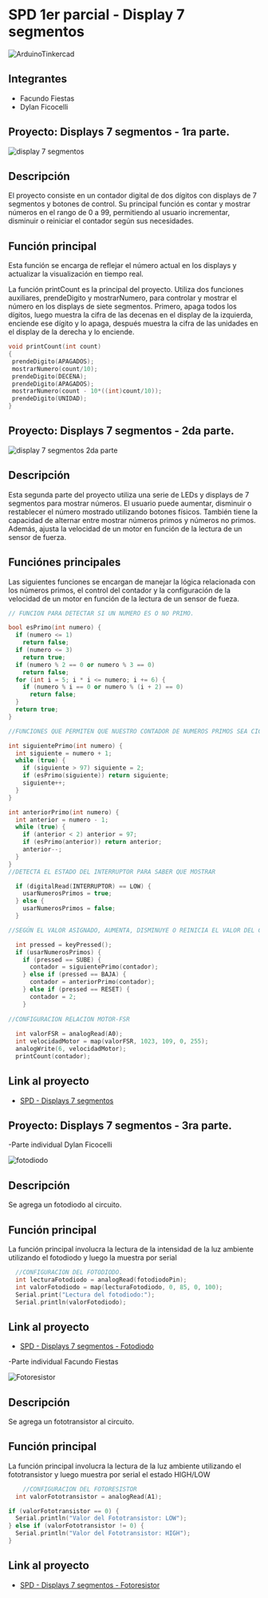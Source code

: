 # SPD 1er parcial - Display 7 segmentos
![ArduinoTinkercad](https://github.com/DylanFicocelli/SPD-1er-pacial/assets/138259829/5ee8614f-a3b0-4a44-b9e7-6fc14d10f65c)


## Integrantes 
- Facundo Fiestas
- Dylan Ficocelli 


## Proyecto: Displays 7 segmentos - 1ra parte.
![display 7 segmentos](https://github.com/DylanFicocelli/SPD-1er-pacial/assets/138259829/a55ce53e-87b6-4aed-9d8c-a976a0f4632e)



## Descripción
El proyecto consiste en un contador digital de dos dígitos con displays de 7 segmentos y botones de control. Su principal función es contar y mostrar números en el rango de 0 a 99, permitiendo al usuario incrementar, disminuir o reiniciar el contador según sus necesidades. 

## Función principal
Esta función se encarga de reflejar el número actual en los displays y actualizar la visualización en tiempo real.

La función  printCount es la principal del proyecto. Utiliza dos funciones auxiliares, prendeDigito y mostrarNumero, para controlar y mostrar el número en los displays de siete segmentos. Primero, apaga todos los dígitos, luego muestra la cifra de las decenas en el display de la izquierda, enciende ese dígito y lo apaga, después muestra la cifra de las unidades en el display de la derecha y lo enciende.

~~~ C++ (lenguaje en el que esta escrito)
void printCount(int count)
{
 prendeDigito(APAGADOS);
 mostrarNumero(count/10);
 prendeDigito(DECENA); 
 prendeDigito(APAGADOS);
 mostrarNumero(count - 10*((int)count/10));
 prendeDigito(UNIDAD);
}
~~~

## Proyecto: Displays 7 segmentos - 2da parte.

![display 7 segmentos 2da parte](https://github.com/DylanFicocelli/SPD-1er-pacial/assets/138259829/e2c4de82-843f-48dd-88d0-ade3ee121ec4)

## Descripción
Esta segunda parte del proyecto utiliza una serie de LEDs y displays de 7 segmentos para mostrar números. El usuario puede aumentar, disminuir o restablecer el número mostrado utilizando botones físicos. También tiene la capacidad de alternar entre mostrar números primos y números no primos. Además, ajusta la velocidad de un motor en función de la lectura de un sensor de fuerza.

## Funciónes principales

Las siguientes funciones se encargan de manejar la lógica relacionada con los números primos, el control del contador y la configuración de la velocidad de un motor en función de la lectura de un sensor de fueza. 
~~~ C++ (lenguaje en el que esta escrito)
// FUNCION PARA DETECTAR SI UN NUMERO ES O NO PRIMO.

bool esPrimo(int numero) {
  if (numero <= 1)
    return false;
  if (numero <= 3)
    return true;
  if (numero % 2 == 0 or numero % 3 == 0)
    return false;
  for (int i = 5; i * i <= numero; i += 6) {
    if (numero % i == 0 or numero % (i + 2) == 0)
      return false;
  }
  return true;
}

//FUNCIONES QUE PERMITEN QUE NUESTRO CONTADOR DE NUMEROS PRIMOS SEA CICLICO.

int siguientePrimo(int numero) {
  int siguiente = numero + 1;
  while (true) {
    if (siguiente > 97) siguiente = 2;  
    if (esPrimo(siguiente)) return siguiente;
    siguiente++;
  }
}

int anteriorPrimo(int numero) {
  int anterior = numero - 1;
  while (true) {
    if (anterior < 2) anterior = 97;
    if (esPrimo(anterior)) return anterior;
    anterior--;
  }
}
//DETECTA EL ESTADO DEL INTERRUPTOR PARA SABER QUE MOSTRAR

  if (digitalRead(INTERRUPTOR) == LOW) {
    usarNumerosPrimos = true;
  } else {
    usarNumerosPrimos = false;
  }

//SEGÚN EL VALOR ASIGNADO, AUMENTA, DISMINUYE O REINICIA EL VALOR DEL CONTADOR.

  int pressed = keyPressed();
  if (usarNumerosPrimos) {
    if (pressed == SUBE) {
      contador = siguientePrimo(contador);
    } else if (pressed == BAJA) {
      contador = anteriorPrimo(contador);
    } else if (pressed == RESET) {
      contador = 2;  
    }
 
//CONFIGURACION RELACION MOTOR-FSR 
  
  int valorFSR = analogRead(A0);
  int velocidadMotor = map(valorFSR, 1023, 109, 0, 255); 
  analogWrite(6, velocidadMotor);
  printCount(contador);
~~~ 

## Link al proyecto
- [SPD - Displays 7 segmentos](https://www.tinkercad.com/things/lVhXqOEvwvs-copy-of-1er-parcial-domiciliario-parte-1/editel?sharecode=--cA0zDOCJx_jQAPqOwLAkRBCTWHKWf4TssC110CaMk)

## Proyecto: Displays 7 segmentos - 3ra parte.

-Parte individual Dylan Ficocelli

![fotodiodo](https://github.com/DylanFicocelli/SPD-1er-pacial/assets/138259829/16fd2850-5cab-420a-8b77-349fde50c468)


## Descripción
Se agrega un fotodiodo al circuito.

## Función principal
La función principal involucra la lectura de la intensidad de la luz ambiente utilizando el fotodiodo y luego la muestra por serial

~~~ C++ (lenguaje en el que esta escrito)
  //CONFIGURACION DEL FOTODIODO.
  int lecturaFotodiodo = analogRead(fotodiodoPin);
  int valorFotodiodo = map(lecturaFotodiodo, 0, 85, 0, 100);
  Serial.print("Lectura del fotodiodo:");
  Serial.println(valorFotodiodo);
~~~

## Link al proyecto
- [SPD - Displays 7 segmentos - Fotodiodo](https://www.tinkercad.com/things/7rAXrLO2QN1-copy-of-1er-parcial-domiciliario-spd/editel?sharecode=9NrfgnWK2sDxVOgxanmNHB2ccIntT3Bghxnt0HD6U_I)

-Parte individual Facundo Fiestas

![Fotoresistor](https://github.com/DylanFicocelli/SPD-1er-pacial/assets/138259829/15fbb5ca-1984-4127-8d45-e4514a9afe73)



## Descripción
Se agrega un fototransistor al circuito.

## Función principal
La función principal involucra la lectura de la luz ambiente utilizando el fototransistor y luego muestra por serial el estado HIGH/LOW

~~~ C++ (lenguaje en el que esta escrito)
    //CONFIGURACION DEL FOTORESISTOR
  int valorFototransistor = analogRead(A1);

if (valorFototransistor == 0) {
  Serial.println("Valor del Fototransistor: LOW");
} else if (valorFototransistor != 0) {
  Serial.println("Valor del Fototransistor: HIGH");
}
~~~

## Link al proyecto
- [SPD - Displays 7 segmentos - Fotoresistor](https://www.tinkercad.com/things/grhwCnDGqEx-copy-of-1er-parcial-domiciliario-spd/editel?sharecode=kEe3BXCOUsoV5C2kqc78QYM5kmVIkmvIbPkKUwLXZms)

